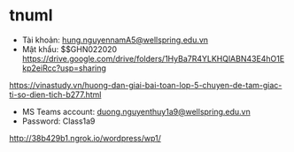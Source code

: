 # tnuml
- Tài khoản: hung.nguyennamA5@wellspring.edu.vn
- Mật khẩu: $$GHN022020
https://drive.google.com/drive/folders/1HyBa7R4YLKHQlABN43E4hO1Ekp2eiRcc?usp=sharing

https://vinastudy.vn/huong-dan-giai-bai-toan-lop-5-chuyen-de-tam-giac-ti-so-dien-tich-b277.html


- MS Teams account: duong.nguyenthuy1a9@wellspring.edu.vn
- Password: Class1a9


http://38b429b1.ngrok.io/wordpress/wp1/
